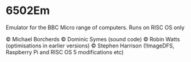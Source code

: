 # 6502Em
Emulator for the BBC Micro range of computers. Runs on RISC OS only

© Michael Borcherds
© Dominic Symes (sound code)
© Robin Watts (optimisations in earlier versions)
© Stephen Harrison (!ImageDFS, Raspberry Pi and RISC OS 5 modifications etc)

